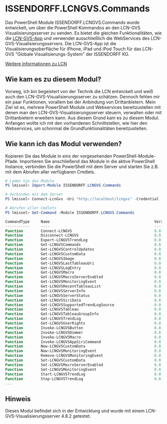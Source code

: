 # ISSENDORFF.LCNGVS.Commands

Das PowerShell Module ISSENDORFF.LCNGVS.Commands wurde entwickelt, um über die PowerShell Kommandos an den LCN-GVS Visualisierungsserver zu senden. Es bietet die gleichen Funktionalitäten, wie die [LCN-GVS-App](https://apps.apple.com/de/app/lcn-gvs/id646477852) und verwendet ausschließlich die WebServices des LCN-GVS-Visualisierungsservers. Die LCN-GVS-App ist die Visualisierungsoberfläche für iPhone, iPad und iPod Touch für das LCN-GVS "Globale Visualisierungs-System" der ISSENDORFF KG.

[Weitere Informationen zu LCN](https://www.lcn.eu/)

## Wie kam es zu diesem Modul?
Vorweg, ich bin begeistert von der Technik die LCN entwickelt und weiß auch den LCN-GVS-Visualisierungsserver zu schätzen. Dennoch fehlen mir ein paar Funktionen, vorallem bei der Anbindung von Drittanbietern. Mein Ziel ist es, mehrere PowerShell Module und Webservices bereitzustellen mit denen man den LCN-GVS-Visualisierungsserver steuern, verwalten oder mit Drittanbietern erweitern kann. Aus diesem Grund kam es zu diesem Modul. Anfangen wollte ich mit den vorhandenen Schnittstellen, wie hier den Webservices, um schonmal die Grundfunktionalitäten bereitzustellen.

## Wie kann ich das Modul verwenden?

Kopieren Sie das Module in eins der vorgesehenden PowerShell-Module-Pfade. Importieren Sie anschließend das Module in die aktive PowerShell Instance, verbinden Sie die PowerShell mit dem Server und starten Sie z.B. mit dem Abrufen aller verfügbaren Cmdlets.

```PowerShell
# Laden Sie das Module
PS lmissel> Import-Module ISSENDORFF.LCNGVS.Commands

# Verbinden mit dem Server
PS lmissel> Connect-LcnGvs -Uri "http://localhost/lcngvs" -Credential (Get-Credential)

# Abrufen aller Cmdlets
PS lmissel> Get-Command -Module ISSENDORFF.LCNGVS.Commands

CommandType     Name                                               Version    Source                                
-----------     ----                                               -------    ------                                
Function        Connect-LCNGVS                                     0.0        ISSENDORFF.LCNGVS.Commands
Function        Disconnect-LCNGVS                                  0.0        ISSENDORFF.LCNGVS.Commands
Function        Export-LCNGVSTrendLog                              0.0        ISSENDORFF.LCNGVS.Commands
Function        Get-LCNGVSCommands                                 0.0        ISSENDORFF.LCNGVS.Commands
Function        Get-LCNGVSControlUpdates                           0.0        ISSENDORFF.LCNGVS.Commands
Function        Get-LCNGVSCustomData                               0.0        ISSENDORFF.LCNGVS.Commands
Function        Get-LCNGVSImage                                    0.0        ISSENDORFF.LCNGVS.Commands
Function        Get-LCNGVSLastTableauUri                           0.0        ISSENDORFF.LCNGVS.Commands
Function        Get-LCNGVSLogEntry                                 0.0        ISSENDORFF.LCNGVS.Commands
Function        Get-LCNGVSMacro                                    0.0        ISSENDORFF.LCNGVS.Commands
Function        Get-LCNGVSMacroServerEnabled                       0.0        ISSENDORFF.LCNGVS.Commands
Function        Get-LCNGVSMonitoringEvent                          0.0        ISSENDORFF.LCNGVS.Commands
Function        Get-LCNGVSRecentTableauList                        0.0        ISSENDORFF.LCNGVS.Commands
Function        Get-LCNGVSServerInfo                               0.0        ISSENDORFF.LCNGVS.Commands
Function        Get-LCNGVSServerStatus                             0.0        ISSENDORFF.LCNGVS.Commands
Function        Get-LCNGVSSiriData                                 0.0        ISSENDORFF.LCNGVS.Commands
Function        Get-LCNGVSSupportedTrendLogSource                  0.0        ISSENDORFF.LCNGVS.Commands
Function        Get-LCNGVSTableau                                  0.0        ISSENDORFF.LCNGVS.Commands
Function        Get-LCNGVSTableauGroupInfo                         0.0        ISSENDORFF.LCNGVS.Commands
Function        Get-LCNGVSTrendLog                                 0.0        ISSENDORFF.LCNGVS.Commands
Function        Get-LCNGVSUserRights                               0.0        ISSENDORFF.LCNGVS.Commands
Function        Invoke-LCNGVSButton                                0.0        ISSENDORFF.LCNGVS.Commands
Function        Invoke-LCNGVSDimmer                                0.0        ISSENDORFF.LCNGVS.Commands
Function        Invoke-LCNGVSMacro                                 0.0        ISSENDORFF.LCNGVS.Commands
Function        Invoke-LCNGVSAppSiriCommand                        0.0        ISSENDORFF.LCNGVS.Commands
Function        New-LCNGVSCustomData                               0.0        ISSENDORFF.LCNGVS.Commands
Function        New-LCNGVSMonitoringEvent                          0.0        ISSENDORFF.LCNGVS.Commands
Function        Remove-LCNGVSMonitoringEvent                       0.0        ISSENDORFF.LCNGVS.Commands
Function        Set-LCNGVSCustomData                               0.0        ISSENDORFF.LCNGVS.Commands
Function        Set-LCNGVSMacroServerEnabled                       0.0        ISSENDORFF.LCNGVS.Commands
Function        Set-LCNGVSMonitoringEvent                          0.0        ISSENDORFF.LCNGVS.Commands
Function        Start-LCNGVSTrendLog                               0.0        ISSENDORFF.LCNGVS.Commands
Function        Stop-LCNGVSTrendLog                                0.0        ISSENDORFF.LCNGVS.Commands
...
```

## Hinweis
Dieses Modul befindet sich in der Entwicklung und wurde mit einem LCN-GVS-Visualisierungsserver 4.8.2 getestet.
